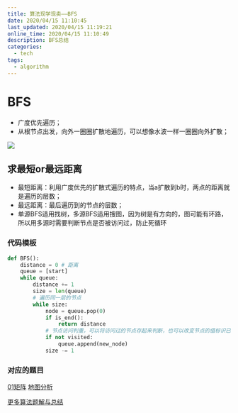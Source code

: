 ```yaml
---
title: 算法现学现卖——BFS
date: 2020/04/15 11:10:45
last_updated: 2020/04/15 11:19:21
online_time: 2020/04/15 11:10:49
description: BFS总结
categories:
  - tech
tags:
  - algorithm
---
```


# BFS
* 广度优先遍历；
* 从根节点出发，向外一圈圈扩散地遍历，可以想像水波一样一圈圈向外扩散；

![](https://pic.leetcode-cn.com/0ef5121d0b1b70d60967e0f8081df945dbbca0a4b8fff26b8ca0e09c649e9210.jpg)

## 求最短or最远距离
* 最短距离：利用广度优先的扩散式遍历的特点，当a扩散到b时，两点的距离就是遍历的层数；
* 最远距离：最后遍历到的节点的层数；
* 单源BFS适用找树，多源BFS适用搜图，因为树是有方向的，图可能有环路，所以用多源时需要判断节点是否被访问过，防止死循环

### 代码模板
```python
def BFS():
    distance = 0 # 距离
    queue = [start]
    while queue:
        distance += 1
        size = len(queue)
        # 遍历同一层的节点
        while size:
            node = queue.pop(0)
            if is_end():
                return distance
            # 节点访问判重，可以将访问过的节点存起来判断，也可以改变节点的值标识已被访问，这样可以节省空间
            if not visited:
                queue.append(new_node)
            size -= 1
```

### 对应的题目
[01矩阵](https://leetcode-cn.com/problems/01-matrix/)
[地图分析](https://leetcode-cn.com/problems/as-far-from-land-as-possible/)

[更多算法题解与总结](https://github.com/pauky/leetcode-solution)
